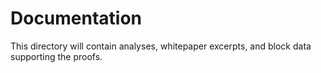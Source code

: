 # Documentation

This directory will contain analyses, whitepaper excerpts, and block data supporting the proofs.
